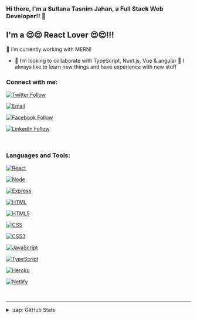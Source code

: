 
### Hi there, I'm a Sultana Tasnim Jahan, a Full Stack Web Developer!! 👋 

## I'm a 😍😍 React Lover 😍😍!!!

🔭 I’m currently working with MERN!
- 👯 I’m looking to collaborate with TypeScript, Nuxt.js, Vue & angular
🥅 I always like to learn new things and have experience with new stuff


### Connect with me:

[![Twitter Follow](https://img.shields.io/badge/Twitter-1DA1F2?style=for-the-badge&logo=twitter&logoColor=white)](https://twitter.com/TasnimJ51157228?s=09)

[![Email](https://img.shields.io/badge/Gmail-D14836?style=for-the-badge&logo=gmail&logoColor=white)](tasnim047sultana@gmail.com)

[![Facebook Follow](https://img.shields.io/badge/Facebook-1877F2?style=for-the-badge&logo=facebook&logoColor=white)](https://www.facebook.com/profile.php?id=100023803544630)

[![LinkedIn Follow](https://img.shields.io/badge/LinkedIn-0077B5?style=for-the-badge&logo=linkedin&logoColor=white)](https://www.linkedin.com/in/sultana-tasnim-jahan-08a8b61a3/)



<br />

### Languages and Tools:

[![React](https://img.shields.io/badge/React-20232A?style=for-the-badge&logo=react&logoColor=61DAFB)](https://www.linkedin.com/in/sultana-tasnim-jahan-08a8b61a3/)

[![Node](https://img.shields.io/badge/Node.js-43853D?style=for-the-badge&logo=node.js&logoColor=white)](https://www.linkedin.com/in/sultana-tasnim-jahan-08a8b61a3/)

[![Express](https://img.shields.io/badge/Express.js-404D59?style=for-the-badge&logo=express&logoColor=white)](https://www.linkedin.com/in/sultana-tasnim-jahan-08a8b61a3/)

[![HTML](https://img.shields.io/badge/HTML-239120?style=for-the-badge&logo=html5&logoColor=white)](https://www.linkedin.com/in/sultana-tasnim-jahan-08a8b61a3/)

[![HTML5](https://img.shields.io/badge/HTML5-E34F26?style=for-the-badge&logo=html5&logoColor=white)](https://www.linkedin.com/in/sultana-tasnim-jahan-08a8b61a3/)

[![CSS](https://img.shields.io/badge/CSS-239120?&style=for-the-badge&logo=css3&logoColor=white)](https://www.linkedin.com/in/sultana-tasnim-jahan-08a8b61a3/)

[![CSS3](https://img.shields.io/badge/CSS3-1572B6?style=for-the-badge&logo=css3&logoColor=white)](https://www.linkedin.com/in/sultana-tasnim-jahan-08a8b61a3/)

[![JavaScript](https://img.shields.io/badge/JavaScript-F7DF1E?style=for-the-badge&logo=javascript&logoColor=black)](https://www.linkedin.com/in/sultana-tasnim-jahan-08a8b61a3/)

[![TypeScript](https://img.shields.io/badge/TypeScript-007ACC?style=for-the-badge&logo=typescript&logoColor=white)](https://www.linkedin.com/in/sultana-tasnim-jahan-08a8b61a3/)


[![Heroku](https://img.shields.io/badge/Heroku-430098?style=for-the-badge&logo=heroku&logoColor=white)](https://www.linkedin.com/in/sultana-tasnim-jahan-08a8b61a3/)

[![Netlify](https://img.shields.io/badge/Netlify-00C7B7?style=for-the-badge&logo=netlify&logoColor=white)](https://www.linkedin.com/in/sultana-tasnim-jahan-08a8b61a3/)

<br />

---

<details>
  <summary>:zap: GitHub Stats</summary>

  <img align="left" alt="codeSTACKr's GitHub Stats" src="https://github-readme-stats.codestackr.vercel.app/api?username=codeSTACKr&show_icons=true&hide_border=true" />

</details>
